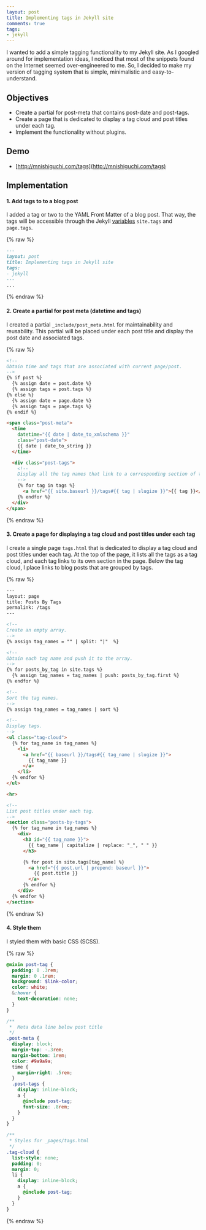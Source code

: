```yaml
---
layout: post
title: Implementing tags in Jekyll site
comments: true
tags:
- jekyll
---
```


I wanted to add a simple tagging functionality to my Jekyll site. As I googled around for implementation ideas, I noticed that most of the snippets found on the Internet seemed over-engineered to me. So, I decided to make my version of tagging system that is simple, minimalistic and easy-to-understand.

<!--more-->

## Objectives
- Create a partial for post-meta that contains post-date and post-tags.
- Create a page that is dedicated to display a tag cloud and post titles under each tag.
- Implement the functionality without plugins.

## Demo
- [http://mnishiguchi.com/tags](http://mnishiguchi.com/tags)

## Implementation

#### 1. Add tags to to a blog post
I added a tag or two to the YAML Front Matter of a blog post. That way, the tags will be accessible through the Jekyll [variables](https://jekyllrb.com/docs/variables/) `site.tags` and `page.tags`.

{% raw %}
```md
---
layout: post
title: Implementing tags in Jekyll site
tags:
- jekyll
---
...
```
{% endraw %}


#### 2. Create a partial for post meta (datetime and tags)
I created a partial `_include/post_meta.html` for maintainability and reusability.
This partial will be placed under each post title and display the post date and associated tags.

{% raw %}
```html
<!--
Obtain time and tags that are associated with current page/post.
-->
{% if post %}
  {% assign date = post.date %}
  {% assign tags = post.tags %}
{% else %}
  {% assign date = page.date %}
  {% assign tags = page.tags %}
{% endif %}

<span class="post-meta">
  <time
    datetime="{{ date | date_to_xmlschema }}"
    class="post-date">
    {{ date | date_to_string }}
  </time>

  <div class="post-tags">
    <!--
    Display all the tag names that link to a corresponding section of the Tags page.
    -->
    {% for tag in tags %}
      <a href="{{ site.baseurl }}/tags#{{ tag | slugize }}">{{ tag }}</a>
    {% endfor %}
  </div>
</span>
```
{% endraw %}


#### 3. Create a page for displaying a tag cloud and post titles under each tag
I create a single page `tags.html` that is dedicated to display a tag cloud and post titles under each tag. At the top of the page, it lists all the tags as a tag cloud, and each tag links to its own section in the page. Below the tag cloud, I place links to blog posts that are grouped by tags.

{% raw %}
```html
---
layout: page
title: Posts By Tags
permalink: /tags
---

<!--
Create an empty array.
-->
{% assign tag_names = "" | split: "|"  %}

<!--
Obtain each tag name and push it to the array.
-->
{% for posts_by_tag in site.tags %}
  {% assign tag_names = tag_names | push: posts_by_tag.first %}
{% endfor %}

<!--
Sort the tag names.
-->
{% assign tag_names = tag_names | sort %}

<!--
Display tags.
-->
<ul class="tag-cloud">
  {% for tag_name in tag_names %}
    <li>
      <a href="{{ baseurl }}/tags#{{ tag_name | slugize }}">
        {{ tag_name }}
      </a>
    </li>
  {% endfor %}
</ul>

<hr>

<!--
List post titles under each tag.
-->
<section class="posts-by-tags">
  {% for tag_name in tag_names %}
    <div>
      <h3 id="{{ tag_name }}">
        {{ tag_name | capitalize | replace: "_", " " }}
      </h3>

      {% for post in site.tags[tag_name] %}
        <a href="{{ post.url | prepend: baseurl }}">
          {{ post.title }}
        </a>
      {% endfor %}
    </div>
  {% endfor %}
</section>
```
{% endraw %}


#### 4. Style them
I styled them with basic CSS (SCSS).

{% raw %}
```scss
@mixin post-tag {
  padding: 0 .3rem;
  margin: 0 .1rem;
  background: $link-color;
  color: white;
  &:hover {
    text-decoration: none;
  }
}

/**
 *  Meta data line below post title
 */
.post-meta {
  display: block;
  margin-top: -.3rem;
  margin-bottom: 1rem;
  color: #9a9a9a;
  time {
    margin-right: .5rem;
  }
  .post-tags {
    display: inline-block;
    a {
      @include post-tag;
      font-size: .8rem;
    }
  }
}

/**
 * Styles for _pages/tags.html
 */
.tag-cloud {
  list-style: none;
  padding: 0;
  margin: 0;
  li {
    display: inline-block;
    a {
      @include post-tag;
    }
  }
}
```
{% endraw %}
